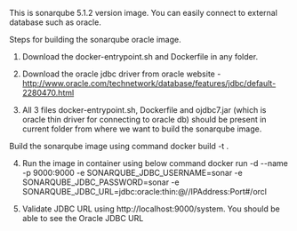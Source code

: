 This is sonarqube 5.1.2 version image. You can easily connect to external database such as oracle.

 Steps for building the sonarqube oracle image.
 
 1) Download the docker-entrypoint.sh and Dockerfile in any folder. 
 
 2) Download the oracle jdbc driver from oracle website - http://www.oracle.com/technetwork/database/features/jdbc/default-2280470.html
 
 3) All 3 files docker-entrypoint.sh, Dockerfile and ojdbc7.jar (which is oracle thin driver for connecting to oracle db) should be present in current folder from where we want to build the sonarqube image.
 
   Build the sonarqube image using command docker build -t <image-name> .
   
 4) Run the image in container using below command
  docker run -d --name <container-name> -p 9000:9000 -e SONARQUBE_JDBC_USERNAME=sonar -e SONARQUBE_JDBC_PASSWORD=sonar -e SONARQUBE_JDBC_URL=jdbc:oracle:thin:@//IPAddress:Port#/orcl <image-name>

 5) Validate JDBC URL using http://localhost:9000/system. You should be able to see the Oracle JDBC URL  
  
